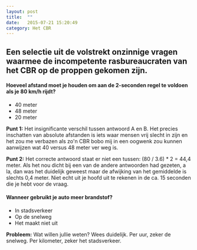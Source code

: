 ```yaml
---
layout: post
title:  ""
date:   2015-07-21 15:20:49
category: Het CBR
---
```


## Een selectie uit de volstrekt onzinnige vragen waarmee de incompetente rasbureaucraten van het CBR op de proppen gekomen zijn.

#### Hoeveel afstand moet je houden om aan de 2-seconden regel te voldoen als je 80 km/h rijdt?
* 40 meter
* 48 meter
* 20 meter

**Punt 1:** Het insignificante verschil tussen antwoord A en B. Het precies inschatten van absolute afstanden is iets waar mensen vrij slecht in zijn en het zou me verbazen als zo'n CBR bobo mij in een oogwenk zou kunnen aanwijzen wat 40 versus 48 meter ver weg is.

**Punt 2:** Het correcte antwoord staat er niet een tussen: (80 / 3.6) * 2 = 44,4 meter. Als het nou dicht bij een van de andere antwoorden had gezeten, a la, dan was het duidelijk geweest maar de afwijking van het gemiddelde is slechts 0,4 meter. Niet echt uit je hoofd uit te rekenen in de ca. 15 seconden die je hebt voor de vraag.


#### Wanneer gebruikt je auto meer brandstof?
* In stadsverkeer
* Op de snelweg
* Het maakt niet uit

**Probleem:** Wat willen jullie weten? Wees duidelijk. Per uur, zeker de snelweg. Per kilometer, zeker het stadsverkeer.


